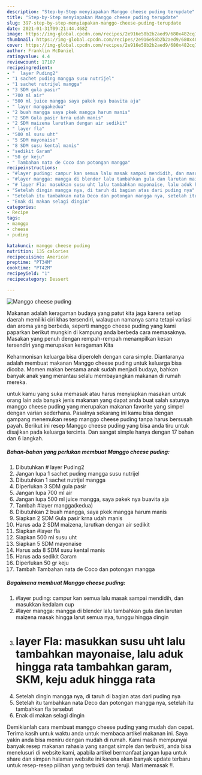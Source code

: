 ```yaml
---
description: "Step-by-Step menyiapakan Manggo cheese puding terupdate"
title: "Step-by-Step menyiapakan Manggo cheese puding terupdate"
slug: 397-step-by-step-menyiapakan-manggo-cheese-puding-terupdate
date: 2021-01-31T09:21:44.468Z
image: https://img-global.cpcdn.com/recipes/2e916e58b2b2aed9/680x482cq70/manggo-cheese-puding-foto-resep-utama.jpg
thumbnail: https://img-global.cpcdn.com/recipes/2e916e58b2b2aed9/680x482cq70/manggo-cheese-puding-foto-resep-utama.jpg
cover: https://img-global.cpcdn.com/recipes/2e916e58b2b2aed9/680x482cq70/manggo-cheese-puding-foto-resep-utama.jpg
author: Franklin McDaniel
ratingvalue: 4.4
reviewcount: 17107
recipeingredient:
- "  layer Puding2"
- "1 sachet puding mangga susu nutrijel"
- "1 sachet nutrijel mangga"
- "3 SDM gula pasir"
- "700 ml air"
- "500 ml juice mangga saya pakek nya buavita aja"
- " layer manggakedua"
- "2 buah mangga saya pkek mangga harum manis"
- "2 SDM Gula pasir krna udah manis"
- "2 SDM maizena larutkan dengan air sedikit"
- " layer fla"
- "500 ml susu uht"
- "5 SDM mayonaise"
- "8 SDM susu kental manis"
- "sedikit Garam"
- "50 gr keju"
- " Tambahan nata de Coco dan potongan mangga"
recipeinstructions:
- "#layer puding: campur kan semua lalu masak sampai mendidih, dan masukkan kedalam cup"
- "#layer mangga: mangga di blender lalu tambahkan gula dan larutan maizena masak hingga larut semua nya, tunggu hingga dingin"
- "# layer Fla: masukkan susu uht lalu tambahkan mayonaise, lalu aduk hingga rata tambahkan garam, SKM, keju aduk hingga rata"
- "Setelah dingin mangga nya, di taruh di bagian atas dari puding nya"
- "Setelah itu tambahkan nata Deco dan potongan mangga nya, setelah itu tambahkan fla tersebut"
- "Enak di makan selagi dingin"
categories:
- Recipe
tags:
- manggo
- cheese
- puding

katakunci: manggo cheese puding 
nutrition: 135 calories
recipecuisine: American
preptime: "PT34M"
cooktime: "PT42M"
recipeyield: "1"
recipecategory: Dessert

---
```



![Manggo cheese puding](https://img-global.cpcdn.com/recipes/2e916e58b2b2aed9/680x482cq70/manggo-cheese-puding-foto-resep-utama.jpg)

Makanan adalah keragaman budaya yang patut kita jaga karena setiap daerah memiliki ciri khas tersendiri, walaupun namanya sama tetapi variasi dan aroma yang berbeda, seperti manggo cheese puding yang kami paparkan berikut mungkin di kampung anda berbeda cara memasaknya. Masakan yang penuh dengan rempah-rempah menampilkan kesan tersendiri yang merupakan keragaman Kita

Keharmonisan keluarga bisa diperoleh dengan cara simple. Diantaranya adalah membuat makanan Manggo cheese puding untuk keluarga bisa dicoba. Momen makan bersama anak sudah menjadi budaya, bahkan banyak anak yang merantau selalu membayangkan makanan di rumah mereka.



untuk kamu yang suka memasak atau harus menyiapkan masakan untuk orang lain ada banyak jenis makanan yang dapat anda buat salah satunya manggo cheese puding yang merupakan makanan favorite yang simpel dengan varian sederhana. Pasalnya sekarang ini kamu bisa dengan gampang menemukan resep manggo cheese puding tanpa harus bersusah payah.
Berikut ini resep Manggo cheese puding yang bisa anda tiru untuk disajikan pada keluarga tercinta. Dan sangat simple hanya dengan 17 bahan dan 6 langkah.


<!--inarticleads1-->

##### Bahan-bahan yang perlukan membuat Manggo cheese puding:

1. Dibutuhkan  # layer Puding2
1. Jangan lupa 1 sachet puding mangga susu nutrijel
1. Dibutuhkan 1 sachet nutrijel mangga
1. Diperlukan 3 SDM gula pasir
1. Jangan lupa 700 ml air
1. Jangan lupa 500 ml juice mangga, saya pakek nya buavita aja
1. Tambah  #layer mangga(kedua)
1. Dibutuhkan 2 buah mangga, saya pkek mangga harum manis
1. Siapkan 2 SDM Gula pasir krna udah manis
1. Harus ada 2 SDM maizena, larutkan dengan air sedikit
1. Siapkan  #layer fla
1. Siapkan 500 ml susu uht
1. Siapkan 5 SDM mayonaise
1. Harus ada 8 SDM susu kental manis
1. Harus ada sedikit Garam
1. Diperlukan 50 gr keju
1. Tambah  Tambahan nata de Coco dan potongan mangga




<!--inarticleads2-->

##### Bagaimana membuat  Manggo cheese puding:

1. #layer puding: campur kan semua lalu masak sampai mendidih, dan masukkan kedalam cup
1. #layer mangga: mangga di blender lalu tambahkan gula dan larutan maizena masak hingga larut semua nya, tunggu hingga dingin
1. # layer Fla: masukkan susu uht lalu tambahkan mayonaise, lalu aduk hingga rata tambahkan garam, SKM, keju aduk hingga rata
1. Setelah dingin mangga nya, di taruh di bagian atas dari puding nya
1. Setelah itu tambahkan nata Deco dan potongan mangga nya, setelah itu tambahkan fla tersebut
1. Enak di makan selagi dingin




Demikianlah cara membuat manggo cheese puding yang mudah dan cepat. Terima kasih untuk waktu anda untuk membaca artikel makanan ini. Saya yakin anda bisa meniru dengan mudah di rumah. Kami masih mempunyai banyak resep makanan rahasia yang sangat simple dan terbukti, anda bisa menelusuri di website kami, apabila artikel bermanfaat jangan lupa untuk share dan simpan halaman website ini karena akan banyak update terbaru untuk resep-resep pilihan yang terbukti dan teruji. Mari memasak !!. 
